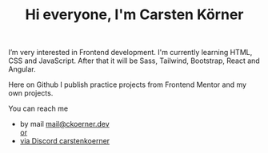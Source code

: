 <h1 align="center">Hi everyone, I'm Carsten Körner</h1>
<br>

I’m very interested in Frontend development. 
I'm currently learning HTML, CSS and JavaScript. After that it will be Sass, Tailwind, Bootstrap, React and Angular.

Here on Github I publish practice projects from Frontend Mentor and my own projects.

You can reach me 
<ul> 
  <li>by mail <a href="mailto:mail@ckoerner.dev">mail@ckoerner.dev</li>
    or <br>
  <li>via Discord <a href="https://https://discord.com/users/carstenkoerner">carstenkoerner</li>

